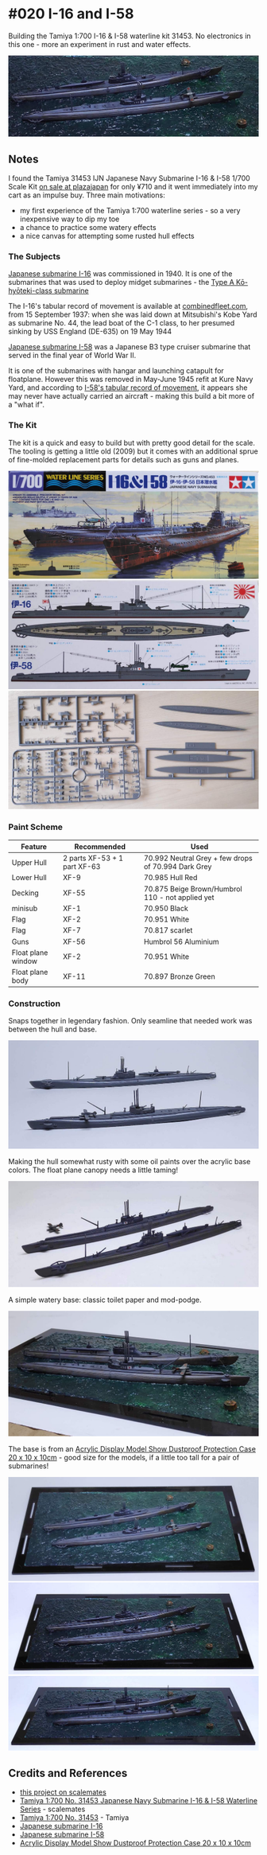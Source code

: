 # #020 I-16 and I-58

Building the Tamiya 1:700 I-16 & I-58 waterline kit 31453. No electronics in this one - more an experiment in rust and water effects.

![Build](./assets/i16i58_build.jpg?raw=true)

## Notes

I found the Tamiya 31453 IJN Japanese Navy Submarine I-16 & I-58 1/700 Scale Kit [on sale at plazajapan](https://www.plazajapan.com/4950344314539/)
for only ¥710 and it went immediately into my cart as an impulse buy. Three main motivations:

* my first experience of the Tamiya 1:700 waterline series - so a very inexpensive way to dip my toe
* a chance to practice some watery effects
* a nice canvas for attempting some rusted hull effects


### The Subjects

[Japanese submarine I-16](https://en.wikipedia.org/wiki/Japanese_submarine_I-16) was commissioned in 1940.
It is one of the submarines that was used to deploy midget submarines - the
[Type A Kō-hyōteki-class submarine](https://en.wikipedia.org/wiki/Type_A_K%C5%8D-hy%C5%8Dteki-class_submarine)


The I-16's tabular record of movement is available at [combinedfleet.com](http://www.combinedfleet.com/I-16.htm),
from 15 September 1937: when she was laid down at Mitsubishi's Kobe Yard as submarine No. 44, the lead boat of the C-1 class, to
her presumed sinking by USS England (DE-635) on 19 May 1944

[Japanese submarine I-58](https://en.wikipedia.org/wiki/Japanese_submarine_I-58_(1943))
was a Japanese B3 type cruiser submarine that served in the final year of World War II.

It is one of the submarines with hangar and launching catapult for floatplane.
However this was removed in May-June 1945 refit at Kure Navy Yard, and
according to [I-58's tabular record of movement](http://www.combinedfleet.com/I-58.htm), it appears
she may never have actually carried an aircraft - making this build a bit more of a "what if".

### The Kit

The kit is a quick and easy to build but with pretty good detail for the scale.
The tooling is getting a little old (2009) but it comes with an additional sprue of fine-molded replacement parts for details such as guns and planes.

![kit_box_front](./assets/kit_box_front.jpg?raw=true)
![kit_box_rear](./assets/kit_box_rear.jpg?raw=true)
![kit_sprues](./assets/kit_sprues.jpg?raw=true)

### Paint Scheme

| Feature    | Recommended | Used |
|------------|-------------|------|
| Upper Hull         | 2 parts XF-53 + 1 part XF-63 | 70.992 Neutral Grey + few drops of 70.994 Dark Grey |
| Lower Hull         | XF-9                 | 70.985 Hull Red
| Decking            | XF-55                | 70.875 Beige Brown/Humbrol 110 - not applied yet |
| minisub            | XF-1                 | 70.950 Black |
| Flag               | XF-2                 | 70.951 White |
| Flag               | XF-7                 | 70.817 scarlet |
| Guns               | XF-56                | Humbrol 56 Aluminium |
| Float plane window | XF-2                 | 70.951 White |
| Float plane body   | XF-11                | 70.897 Bronze Green |

### Construction

Snaps together in legendary fashion. Only seamline that needed work was between the hull and base.

![build_1_initial_assembly](./assets/build_1_initial_assembly.jpg?raw=true)

Making the hull somewhat rusty with some oil paints over the acrylic base colors.
The float plane canopy needs a little taming!

![build_2_basic_paintwork](./assets/build_2_basic_paintwork.jpg?raw=true)

A simple watery base: classic toilet paper and mod-podge.

![build_3_watery_base](./assets/build_3_watery_base.jpg?raw=true)

The base is from an [Acrylic Display Model Show Dustproof Protection Case 20 x 10 x 10cm](https://shopee.sg/-BLESIYA2-Acrylic-Display-Model-Show-Dustproof-Protection-Case-20-x-10-x-10cm-i.140392383.5130344992) - good size for the models, if a little too tall for a pair of submarines!

![build_4](./assets/build_4.jpg?raw=true)
![build_5](./assets/build_5.jpg?raw=true)
![build_6](./assets/build_6.jpg?raw=true)

## Credits and References

* [this project on scalemates](https://www.scalemates.com/profiles/mate.php?id=74137&p=projects&project=104477)
* [Tamiya 1:700 No. 31453 Japanese Navy Submarine I-16 & I-58 Waterline Series](https://www.scalemates.com/kits/tamiya-31453-japanese-navy-submarine-i-16-and-i-58--171127) - scalemates
* [Tamiya 1:700 No. 31453](https://www.tamiya.com/english/products/31453i16_i58/index.htm) - Tamiya
* [Japanese submarine I-16](https://en.wikipedia.org/wiki/Japanese_submarine_I-16)
* [Japanese submarine I-58](https://en.wikipedia.org/wiki/Japanese_submarine_I-58_(1943))
* [Acrylic Display Model Show Dustproof Protection Case 20 x 10 x 10cm](https://shopee.sg/-BLESIYA2-Acrylic-Display-Model-Show-Dustproof-Protection-Case-20-x-10-x-10cm-i.140392383.5130344992)
